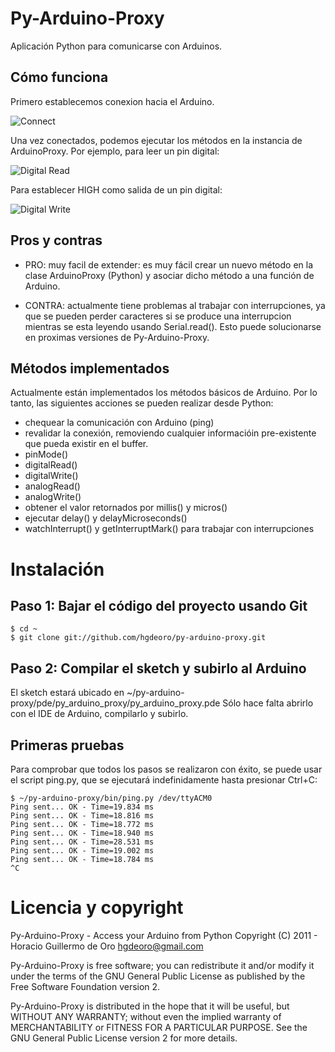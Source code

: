 Py-Arduino-Proxy
================

Aplicación Python para comunicarse con Arduinos. 

Cómo funciona
-------------

Primero establecemos conexion hacia el Arduino.

![Connect](/hgdeoro/py-arduino-proxy/raw/master/examples/arduino-proxy-connect.png "Connect")

Una vez conectados, podemos ejecutar los métodos en la instancia de ArduinoProxy. Por ejemplo, para leer un pin digital:

![Digital Read](/hgdeoro/py-arduino-proxy/raw/master/examples/arduino-proxy-digital-read.png "Digital Read")

Para establecer HIGH como salida de un pin digital:

![Digital Write](/hgdeoro/py-arduino-proxy/raw/master/examples/arduino-proxy-digital-write.png "Digital Write")

Pros y contras
--------------

* PRO: muy facil de extender: es muy fácil crear un nuevo método en la
	clase ArduinoProxy (Python) y asociar dicho método a una función
	de Arduino.

* CONTRA: actualmente tiene problemas al trabajar con interrupciones, ya que
	se pueden perder caracteres si se produce una interrupcion mientras
	se esta leyendo usando Serial.read(). Esto puede solucionarse en proximas
	versiones de Py-Arduino-Proxy.

Métodos implementados
---------------------

Actualmente están implementados los métodos básicos de Arduino. Por lo
tanto, las siguientes acciones se pueden realizar desde Python:

* chequear la comunicación con Arduino (ping)
* revalidar la conexión, removiendo cualquier informacióin pre-existente que pueda existir en el buffer.
* pinMode()
* digitalRead()
* digitalWrite()
* analogRead()
* analogWrite()
* obtener el valor retornados por millis() y micros()
* ejecutar delay() y delayMicroseconds()
* watchInterrupt() y getInterruptMark() para trabajar con interrupciones

Instalación
===========

Paso 1: Bajar el código del proyecto usando Git
-----------------------------------------------

    $ cd ~
    $ git clone git://github.com/hgdeoro/py-arduino-proxy.git

Paso 2: Compilar el sketch y subirlo al Arduino
-----------------------------------------------

El sketch estará ubicado en ~/py-arduino-proxy/pde/py_arduino_proxy/py_arduino_proxy.pde
Sólo hace falta abrirlo con el IDE de Arduino, compilarlo y subirlo.

Primeras pruebas
----------------

Para comprobar que todos los pasos se realizaron con éxito, se puede usar el script ping.py, que se ejecutará
indefinidamente hasta presionar Ctrl+C:

	$ ~/py-arduino-proxy/bin/ping.py /dev/ttyACM0 
	Ping sent... OK - Time=19.834 ms
	Ping sent... OK - Time=18.816 ms
	Ping sent... OK - Time=18.772 ms
	Ping sent... OK - Time=18.940 ms
	Ping sent... OK - Time=28.531 ms
	Ping sent... OK - Time=19.002 ms
	Ping sent... OK - Time=18.784 ms
	^C

Licencia y copyright
====================

Py-Arduino-Proxy - Access your Arduino from Python
Copyright (C) 2011 - Horacio Guillermo de Oro <hgdeoro@gmail.com>

Py-Arduino-Proxy is free software; you can redistribute it and/or modify
it under the terms of the GNU General Public License as published by
the Free Software Foundation version 2.

Py-Arduino-Proxy is distributed in the hope that it will be useful,
but WITHOUT ANY WARRANTY; without even the implied warranty of
MERCHANTABILITY or FITNESS FOR A PARTICULAR PURPOSE.  See the
GNU General Public License version 2 for more details.
